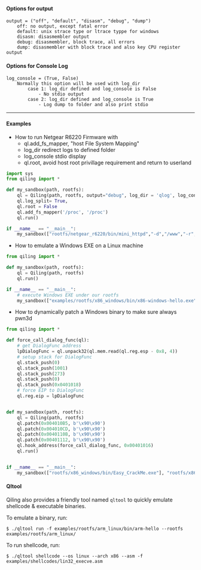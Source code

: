 #### Options for output

```
output = ("off", "default", "disasm", "debug", "dump")
    off: no output, except fatal error
    default: unix strace type or ltrace typpe for windows
    disasm: disasmembler output
    debug: disasmembler, block trace, all errors
    dump: disasmembler with block trace and also key CPU register output
```

#### Options for Console Log

```
log_console = (True, False)
    Normally this option will be used with log_dir
        case 1: log_dir defined and log_console is False
            - No stdio output
        case 2: log_dir defined and log_console is True
            - Log dump to folder and also print stdio
```

---

#### Examples

- How to run Netgear R6220 Firmware with
    - ql.add_fs_mapper, "host File System Mapping"
    - log_dir redirect logs to defined folder
    - log_console stdio display
    - ql.root, avoid host root privillage requirement and return to userland

```python
import sys
from qiling import *

def my_sandbox(path, rootfs):
    ql = Qiling(path, rootfs, output="debug", log_dir = 'qlog', log_console = True)
    ql.log_split= True,
    ql.root = False
    ql.add_fs_mapper('/proc', '/proc')
    ql.run()

if __name__ == "__main__":
    my_sandbox(["rootfs/netgear_r6220/bin/mini_httpd","-d","/www","-r","NETGEAR R6220","-c","**.cgi","-t","300"], "rootfs/netgear_r6220")
```



- How to emulate a Windows EXE on a Linux machine

```python
from qiling import *

def my_sandbox(path, rootfs):
    ql = Qiling(path, rootfs)
    ql.run()

if __name__ == "__main__":
    # execute Windows EXE under our rootfs
    my_sandbox(["examples/rootfs/x86_windows/bin/x86-windows-hello.exe"], "examples/rootfs/x86_windows")
```

- How to dynamically patch a Windows binary to make sure always pwn3d

```python
from qiling import *

def force_call_dialog_func(ql):
    # get DialogFunc address
    lpDialogFunc = ql.unpack32(ql.mem.read(ql.reg.esp - 0x8, 4))
    # setup stack for DialogFunc
    ql.stack_push(0)
    ql.stack_push(1001)
    ql.stack_push(273)
    ql.stack_push(0)
    ql.stack_push(0x0401018)
    # force EIP to DialogFunc
    ql.reg.eip = lpDialogFunc


def my_sandbox(path, rootfs):
    ql = Qiling(path, rootfs)
    ql.patch(0x004010B5, b'\x90\x90')
    ql.patch(0x004010CD, b'\x90\x90')
    ql.patch(0x0040110B, b'\x90\x90')
    ql.patch(0x00401112, b'\x90\x90')
    ql.hook_address(force_call_dialog_func, 0x00401016)
    ql.run()


if __name__ == "__main__":
    my_sandbox(["rootfs/x86_windows/bin/Easy_CrackMe.exe"], "rootfs/x86_windows")
```

#### Qltool

Qiling also provides a friendly tool named `qltool` to quickly emulate shellcode & executable binaries.

To emulate a binary, run:

```
$ ./qltool run -f examples/rootfs/arm_linux/bin/arm-hello --rootfs examples/rootfs/arm_linux/

```

To run shellcode, run:

```
$ ./qltool shellcode --os linux --arch x86 --asm -f examples/shellcodes/lin32_execve.asm

```
